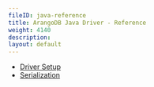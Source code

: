 ```yaml
---
fileID: java-reference
title: ArangoDB Java Driver - Reference
weight: 4140
description: 
layout: default
---
```

- [Driver Setup](java-reference-setup)
- [Serialization](java-reference-serialization)
